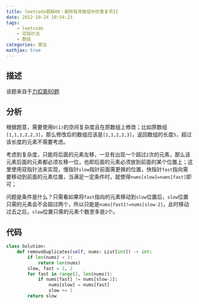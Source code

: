 ```yaml
---
title: leetcode题解80：删除有序数组中的重复项II
date: 2022-10-24 10:54:23
tags:
    - leetcode
    - 双指针法
    - 数组
categories: 算法
mathjax: true
---
```


## 描述

该题来自于[力扣第80题](https://leetcode.cn/problems/remove-duplicates-from-sorted-array-ii/)

<!--more-->

## 分析

根据题意，需要使用`O(1)`的空间复杂度且在原数组上修改；比如原数组`[1,1,1,2,2,3]`，那么修改后的数组应该是`[1,1,2,2,3]`，返回数组的长度`5`，超过该长度的元素不需要考虑。

考虑到复杂度，只能将后面的元素左移，一旦有出现一个超过`2`次的元素，那么该元素后面的元素都必须左移一位，也即后面的元素必须放到前面的某个位置上；这里使用双指针法来实现，慢指针`slow`指针前面需更换的位置，快指针`fast`指向需要移动到前面的元素位置，当满足一定条件时，就使得`nums[slow]=nums[fast]`即可；

问题是条件是什么？只需看如果将`fast`指向的元素移动到`slow`位置后，`slow`位置只需的元素会不会超过两个，所以只能是`nums[fast]!=nums[slow-2]`，此时移动过去之后，`slow`位置只需的元素个数至多是`2`个。

## 代码

```python
class Solution:
    def removeDuplicates(self, nums: List[int]) -> int:
        if len(nums) < 3:
            return len(nums)
        slow, fast = 2, 2
        for fast in range(2, len(nums)):
            if nums[fast] != nums[slow-2]:
                nums[slow] = nums[fast]
                slow += 1
        return slow
```


